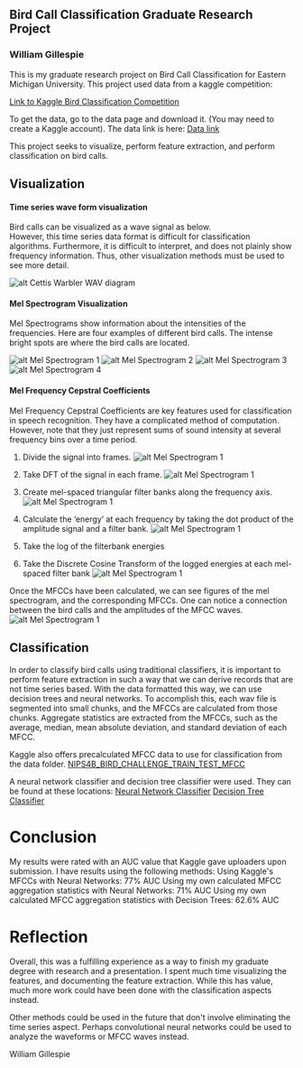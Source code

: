 ## Bird Call Classification Graduate Research Project
### William Gillespie

This is my graduate research project on Bird Call Classification for Eastern Michigan University.
This project used data from a kaggle competition: 

[Link to Kaggle Bird Classification Competition](https://www.kaggle.com/c/multilabel-bird-species-classification-nips2013/overview)

To get the data, go to the data page and download it.  (You may need to create a Kaggle account).
The data link is here: [Data link](https://www.kaggle.com/c/multilabel-bird-species-classification-nips2013/data)

This project seeks to visualize, perform feature extraction, and perform classification on bird calls.

## Visualization

#### Time series wave form visualization
Bird calls can be visualized as a wave signal as below.  
However, this time series data format is difficult for classification algorithms.
Furthermore, it is difficult to interpret, and does not plainly show frequency information.
Thus, other visualization methods must be used to see more detail.

![alt Cettis Warbler WAV diagram](figures/1_CettisWarblerWAVdiagram.png)

#### Mel Spectrogram Visualization
Mel Spectrograms show information about the intensities of the frequencies.
Here are four examples of different bird calls.  The intense bright spots are where the bird calls are located.

![alt Mel Spectrogram 1](sample_mel_spectrograms/melspec001.png)
![alt Mel Spectrogram 2](sample_mel_spectrograms/melspec002.png)
![alt Mel Spectrogram 3](sample_mel_spectrograms/melspec003.png)
![alt Mel Spectrogram 4](sample_mel_spectrograms/melspec004.png)

#### Mel Frequency Cepstral Coefficients
Mel Frequency Cepstral Coefficients are key features used for classification in speech recognition.
They have a complicated method of computation.  
However, note that they just represent sums of sound intensity at several frequency bins over a time period.

1) Divide the signal into frames.
![alt Mel Spectrogram 1](figures/CettisWarblerDivided.png)

2) Take DFT of the signal in each frame.
![alt Mel Spectrogram 1](figures/2_DFT.png)

3) Create mel-spaced triangular filter banks along the frequency axis.
![alt Mel Spectrogram 1](figures/3_Create_mel_spaced_traingular_filters.png)

4) Calculate the ‘energy’ at each frequency by taking the dot product of the amplitude signal and a filter bank.
![alt Mel Spectrogram 1](figures/4_energy_at_each_filterbank.png)

5) Take the log of the filterbank energies

6) Take the Discrete Cosine Transform of the logged energies at each mel-spaced filter bank
![alt Mel Spectrogram 1](figures/5_Discrete_Cosine_Transform.png)

Once the MFCCs have been calculated, 
we can see figures of the mel spectrogram, 
and the corresponding MFCCs.
One can notice a connection between the bird calls and the amplitudes of the MFCC waves.
![alt Mel Spectrogram 1](figures/6_mel_vs_mfccs.png)

## Classification
In order to classify bird calls using traditional classifiers, 
it is important to perform feature extraction in such a way that we can derive records
that are not time series based.  With the data formatted this way, we can use decision trees and neural networks.
To accomplish this, each wav file is segmented into small chunks, and the MFCCs are calculated from those chunks.
Aggregate statistics are extracted from the MFCCs, 
such as the average, median, mean absolute deviation, and standard deviation of each MFCC.

Kaggle also offers precalculated MFCC data to use for classification from the data folder.
[NIPS4B_BIRD_CHALLENGE_TRAIN_TEST_MFCC](NIPS4B_BIRD_CHALLENGE_TRAIN_TEST_MFCC/)

A neural network classifier and decision tree classifier were used.
They can be found at these locations:
[Neural Network Classifier](classifications/neural_network_classification.py)
[Decision Tree Classifier](classifications/decision_tree_classification.py)

# Conclusion
My results were rated with an AUC value that Kaggle gave uploaders upon submission.
I have results using the following methods:
Using Kaggle's MFCCs with Neural Networks: 77% AUC
Using my own calculated MFCC aggregation statistics with Neural Networks: 71% AUC
Using my own calculated MFCC aggregation statistics with Decision Trees: 62.6% AUC

# Reflection
Overall, this was a fulfilling experience as a way to finish my graduate degree with research and a presentation.
I spent much time visualizing the features, and documenting the feature extraction.
While this has value, much more work could have been done with the classification aspects instead.

Other methods could be used in the future that don't involve eliminating the time series aspect.
Perhaps convolutional neural networks could be used to analyze the waveforms or MFCC waves instead.

William Gillespie